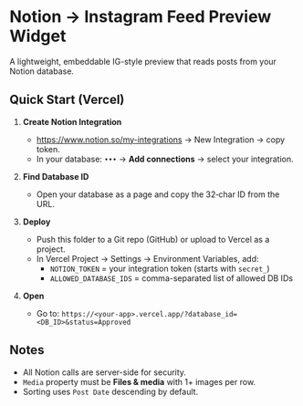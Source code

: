 # Notion → Instagram Feed Preview Widget

A lightweight, embeddable IG-style preview that reads posts from your Notion database.

## Quick Start (Vercel)

1. **Create Notion Integration**
   - https://www.notion.so/my-integrations → New Integration → copy token.
   - In your database: `•••` → **Add connections** → select your integration.

2. **Find Database ID**
   - Open your database as a page and copy the 32‑char ID from the URL.

3. **Deploy**
   - Push this folder to a Git repo (GitHub) or upload to Vercel as a project.
   - In Vercel Project → Settings → Environment Variables, add:
     - `NOTION_TOKEN` = your integration token (starts with `secret_`)
     - `ALLOWED_DATABASE_IDS` = comma-separated list of allowed DB IDs

4. **Open**
   - Go to: `https://<your-app>.vercel.app/?database_id=<DB_ID>&status=Approved`

## Notes
- All Notion calls are server-side for security.
- `Media` property must be **Files & media** with 1+ images per row.
- Sorting uses `Post Date` descending by default.
